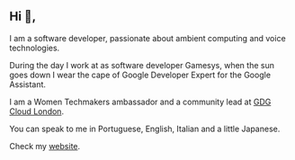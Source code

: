 

## Hi 👋, 

I am a software developer, passionate about ambient computing and voice technologies.

During the day I work at as software developer Gamesys, when the sun goes down I wear the cape of Google Developer Expert for the Google Assistant.

I am a Women Techmakers ambassador and a community lead at [GDG Cloud London](gdgcloud.com).

You can speak to me in Portuguese, English, Italian and a little Japanese.

Check my [website](amanda.ml).
